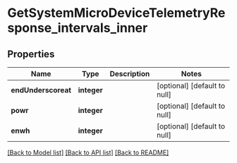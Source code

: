# GetSystemMicroDeviceTelemetryResponse_intervals_inner

## Properties
Name | Type | Description | Notes
------------ | ------------- | ------------- | -------------
**endUnderscoreat** | **integer** |  | [optional] [default to null]
**powr** | **integer** |  | [optional] [default to null]
**enwh** | **integer** |  | [optional] [default to null]

[[Back to Model list]](../README.md#documentation-for-models) [[Back to API list]](../README.md#documentation-for-api-endpoints) [[Back to README]](../README.md)



